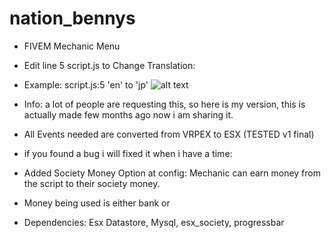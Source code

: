 # nation_bennys
- FIVEM Mechanic Menu
- Edit line 5 script.js to Change Translation:
- Example: script.js:5 'en' to 'jp'
![alt text](https://i.imgur.com/wpr9IVh.png)
- Info: a lot of people are requesting this, so here is my version, this is actually made few months ago now i am sharing it.

- All Events needed are converted from VRPEX to ESX (TESTED v1 final)

- if you found a bug i will fixed it when i have a time:

- Added Society Money Option at config: Mechanic can earn money from the script to their society money.
- Money being used is either bank or

- Dependencies: Esx Datastore, Mysql, esx_society, progressbar
